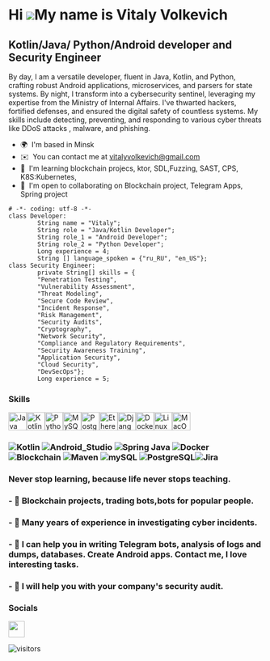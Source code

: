 Hi ![](https://user-images.githubusercontent.com/18350557/176309783-0785949b-9127-417c-8b55-ab5a4333674e.gif)My name is Vitaly Volkevich
========================================================================================================================================

Kotlin/Java/ Python/Android developer and Security Engineer
-----------------------------------------------------------

By day, I am a versatile developer, fluent in Java, Kotlin, and Python, crafting robust Android applications, microservices, and parsers for state systems. By night, I transform into a cybersecurity sentinel, leveraging my expertise from the Ministry of Internal Affairs. I've thwarted hackers, fortified defenses, and ensured the digital safety of countless systems. My skills include detecting, preventing, and responding to various cyber threats like DDoS attacks , malware, and phishing.

* 🌍  I'm based in Minsk
* ✉️  You can contact me at [vitalyvolkevich@gmail.com](mailto:vitalyvolkevich@gmail.com)
* 🧠  I'm learning blockchain projecs, ktor, SDL,Fuzzing, SAST, CPS, K8S:Kubernetes,
* 🤝  I'm open to collaborating on Blockchain project, Telegram Apps, Spring project


```Java, Kotlin, Python, Security engineer, AppSec.
# -*- coding: utf-8 -*-
class Developer:
        String name = "Vitaly";
        String role = "Java/Kotlin Developer";
        String role_1 = "Android Developer";
        String role_2 = "Python Developer";
        Long experience = 4;
        String [] language_spoken = {"ru_RU", "en_US"};
class Security Engineer: 
        private String[] skills = {
        "Penetration Testing",
        "Vulnerability Assessment",
        "Threat Modeling",
        "Secure Code Review",
        "Incident Response",
        "Risk Management",
        "Security Audits",
        "Cryptography",
        "Network Security",
        "Compliance and Regulatory Requirements",
        "Security Awareness Training",
        "Application Security",
        "Cloud Security",
        "DevSecOps"};
        Long experience = 5;
```

### Skills


<p align="left">
<a href="https://www.oracle.com/java/" target="_blank" rel="noreferrer"><img src="https://raw.githubusercontent.com/danielcranney/readme-generator/main/public/icons/skills/java-colored.svg" width="36" height="36" alt="Java" /></a><a href="https://kotlinlang.org/" target="_blank" rel="noreferrer"><img src="https://raw.githubusercontent.com/danielcranney/readme-generator/main/public/icons/skills/kotlin-colored.svg" width="36" height="36" alt="Kotlin" /></a><a href="https://www.python.org/" target="_blank" rel="noreferrer"><img src="https://raw.githubusercontent.com/danielcranney/readme-generator/main/public/icons/skills/python-colored.svg" width="36" height="36" alt="Python" /></a><a href="https://www.mysql.com/" target="_blank" rel="noreferrer"><img src="https://raw.githubusercontent.com/danielcranney/readme-generator/main/public/icons/skills/mysql-colored.svg" width="36" height="36" alt="MySQL" /></a><a href="https://www.postgresql.org/" target="_blank" rel="noreferrer"><img src="https://raw.githubusercontent.com/danielcranney/readme-generator/main/public/icons/skills/postgresql-colored.svg" width="36" height="36" alt="PostgreSQL" /></a><a href="https://ethereum.org/en/" target="_blank" rel="noreferrer"><img src="https://raw.githubusercontent.com/danielcranney/readme-generator/main/public/icons/skills/ethereum-colored.svg" width="36" height="36" alt="Ethereum" /></a><a href="https://www.djangoproject.com/" target="_blank" rel="noreferrer"><img src="https://raw.githubusercontent.com/danielcranney/readme-generator/main/public/icons/skills/django-colored.svg" width="36" height="36" alt="Django" /></a><a href="https://www.docker.com/" target="_blank" rel="noreferrer"><img src="https://raw.githubusercontent.com/danielcranney/readme-generator/main/public/icons/skills/docker-colored.svg" width="36" height="36" alt="Docker" /></a><a href="https://www.linux.org" target="_blank" rel="noreferrer"><img src="https://raw.githubusercontent.com/danielcranney/readme-generator/main/public/icons/skills/linux-colored.svg" width="36" height="36" alt="Linux" /></a><a href="https://apple.com" target="_blank" rel="noreferrer"><img src="https://raw.githubusercontent.com/danielcranney/readme-generator/main/public/icons/skills/macos-colored.svg" width="36" height="36" alt="MacOS" /></a>
</p>

### ![Kotlin](https://img.shields.io/badge/Kotlin-blueviolet?style=for-the-badge&logo=Kotlin&logoColor=blue) ![Android_Studio](https://img.shields.io/badge/Android_Studio-black?style=for-the-badge&logo=AndroidStudio&logoColor=green) ![Spring Java](https://img.shields.io/badge/Spring_Java-green?style=for-the-badge&logo=Spring&logoColor=white) ![Docker](https://img.shields.io/badge/Docker-blue?style=for-the-badge&logo=Docker&logoColor=white) ![Blockchain](https://img.shields.io/badge/Blockchain-darkblue?style=for-the-badge&logo=Blockchain.com&logoColor=white) ![Maven](https://img.shields.io/badge/Maven-C71A36?style=for-the-badge&logo=Apache%20Maven&logoColor=white) ![mySQL](https://img.shields.io/badge/MySQL-4479A1?style=for-the-badge&logo=MySQL&logoColor=white) ![PostgreSQL](https://img.shields.io/badge/PostgreSQL-336791?style=for-the-badge&logo=PostgreSQL&logoColor=white)![Jira](https://img.shields.io/badge/Jira-0052CC?style=for-the-badge&logo=Jira&logoColor=white)
<H3> Never stop learning, because life never stops teaching.
<H3> - 🔭 Blockchain projects, trading bots,bots for popular people.</H3>
<H3> - 🪪 Many years of experience in investigating cyber incidents.</H3>
<H3> - 🤔 I can help you in writing Telegram bots, analysis of logs and dumps, databases. Create Android apps. Contact me, I love interesting tasks.</H3>
<H3> - 🔐 I will help you with your company's security audit. </H3>

### Socials

<p align="left"> <a href="https://www.linkedin.com/in/vitali-volkevich-000645236/" target="_blank" rel="noreferrer"> <picture> <source media="(prefers-color-scheme: dark)" srcset="https://raw.githubusercontent.com/danielcranney/readme-generator/main/public/icons/socials/linkedin-dark.svg" /> <source media="(prefers-color-scheme: light)" srcset="https://raw.githubusercontent.com/danielcranney/readme-generator/main/public/icons/socials/linkedin.svg" /> <img src="https://raw.githubusercontent.com/danielcranney/readme-generator/main/public/icons/socials/linkedin.svg" width="32" height="32" /> </picture> </a></p>

![visitors](https://visitor-badge.glitch.me/badge?page_id=yourusername.yourrepository)

